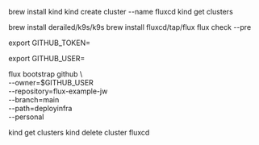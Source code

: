 brew install kind
kind create cluster --name fluxcd
kind get clusters

brew install derailed/k9s/k9s
brew install fluxcd/tap/flux
flux check --pre 

export GITHUB_TOKEN=

export GITHUB_USER=
 
 flux bootstrap github \           
  --owner=$GITHUB_USER \
  --repository=flux-example-jw \
  --branch=main \
  --path=deployinfra \
  --personal

  kind get clusters
  kind delete cluster fluxcd
  
